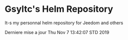 # Gsyltc's Helm Repository

It-s my personnal helm repository for Jeedom and others

Derniere mise a jour Thu Nov  7 13:42:07 STD 2019

